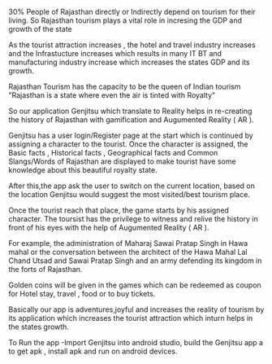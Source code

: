 ﻿30% People of Rajasthan directly or Indirectly depend on tourism for their living. So Rajasthan tourism plays a vital role in incresing the GDP and growth of the state

As the tourist attraction increases , the hotel and travel industry increases and the Infrastucture increases which results in many IT BT and manufacturing industry increase which increases the states GDP and its growth.

Rajasthan Tourism has the capacity to be the queen of Indian tourism
"Rajasthan is a state where even the air is tinted with Royalty"

So our application Genjitsu which translate to Reality helps in re-creating the history of Rajasthan with gamification and Augumented Reality ( AR ).

Genjitsu has a user login/Register page at the start which is continued by assigning a character to the tourist.
Once the character is assigned, the Basic facts , Historical facts , Geographical facts and Common Slangs/Words of Rajasthan are displayed to make tourist have some knowledge about this beautiful royalty state.

After this,the app ask the user to switch on the current location, based on the location Genjitsu would suggest the most visited/best tourism place.

Once the tourist reach that place, the game starts by his assigned character.
The toursist has the privilege to witness and relive the history in front of his eyes with the help of Augumented Reality ( AR ).

For example, the administration of Maharaj Sawai Pratap Singh in Hawa mahal or the conversation between the architect of the Hawa Mahal Lal Chand Utsad and Sawai Pratap Singh
and an army defending its kingdom in the forts of Rajasthan.

Golden coins will be given in the games which can be redeemed as coupon for Hotel stay, travel , food or to buy tickets.

Basically our app is adventures,joyful and increases the reality of tourism by its application which increases the tourist attraction which inturn helps in the states growth. 




To Run the app -Import Genjitsu into android studio, build the Genjitsu app a to get apk , install apk and run on android devices.